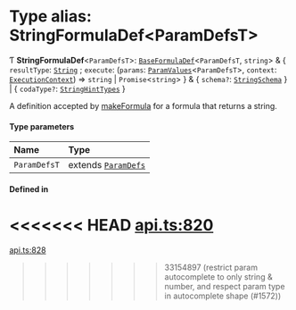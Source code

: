 # Type alias: StringFormulaDef<ParamDefsT\>

Ƭ **StringFormulaDef**<`ParamDefsT`\>: [`BaseFormulaDef`](../interfaces/BaseFormulaDef.md)<`ParamDefsT`, `string`\> & { `resultType`: [`String`](../enums/ValueType.md#string) ; `execute`: (`params`: [`ParamValues`](ParamValues.md)<`ParamDefsT`\>, `context`: [`ExecutionContext`](../interfaces/ExecutionContext.md)) => `string` \| `Promise`<`string`\>  } & { `schema?`: [`StringSchema`](StringSchema.md)  } \| { `codaType?`: [`StringHintTypes`](StringHintTypes.md)  }

A definition accepted by [makeFormula](../functions/makeFormula.md) for a formula that returns a string.

#### Type parameters

| Name | Type |
| :------ | :------ |
| `ParamDefsT` | extends [`ParamDefs`](ParamDefs.md) |

#### Defined in

<<<<<<< HEAD
[api.ts:820](https://github.com/coda/packs-sdk/blob/main/api.ts#L820)
=======
[api.ts:828](https://github.com/coda/packs-sdk/blob/main/api.ts#L828)
>>>>>>> 33154897 (restrict param autocomplete to only string & number, and respect param type in autocomplete shape (#1572))
